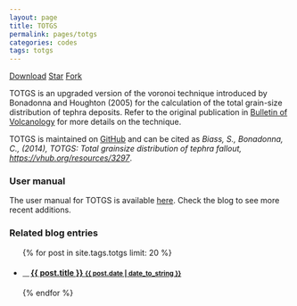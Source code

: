 ```yaml
---
layout: page
title: TOTGS
permalink: pages/totgs
categories: codes
tags: totgs
---
```


<a class="github-button" href="https://github.com/e5k/TOTGS/archive/master.zip" data-icon="octicon-cloud-download" data-size="large" aria-label="Download e5k/TOTGS on GitHub">Download</a>
<a class="github-button" href="https://github.com/e5k/TOTGS" data-icon="octicon-star" data-size="large" data-show-count="true" aria-label="Star e5k/TOTGS on GitHub">Star</a>
<a class="github-button" href="https://github.com/e5k/TOTGS/fork" data-icon="octicon-repo-forked" data-size="large" data-show-count="true" aria-label="Fork e5k/TOTGS on GitHub">Fork</a>

TOTGS is an upgraded version of the voronoi technique introduced by Bonadonna and Houghton (2005) for the calculation of the total grain-size distribution of tephra deposits. Refer to the original publication in <a href="https://link.springer.com/article/10.1007/s00445-004-0386-2" target="_blank">Bulletin of Volcanology</a> for more details on the technique.

TOTGS is maintained on <a href="https://github.com/e5k/TOTGS" target="_blank">GitHub</a> and can be cited as *Biass, S., Bonadonna, C., (2014), TOTGS: Total grainsize distribution of tephra fallout, https://vhub.org/resources/3297*.

### User manual
The user manual for TOTGS is available <a href="{{ site.baseurl }}/files/totgs_man.pdf" target="_blank">here</a>. Check the blog to see more recent additions.

### Related blog entries
<div class="related">
  <ul class="related-posts">
    {% for post in site.tags.totgs limit: 20 %}
      <li>
        <h4>
          <small>＿ </small><a href="{{ post.url }}">
            {{ post.title }}
            <small>{{ post.date | date_to_string }}</small>
          </a>
        </h4>
      </li>
    {% endfor %}
  </ul>
</div>

